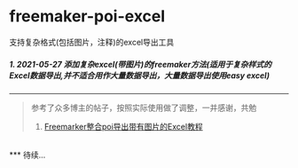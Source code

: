# freemaker-poi-excel
支持复杂格式(包括图片，注释)的excel导出工具

##### 1. 2021-05-27 添加复杂excel(带图片)的freemaker方法(适用于复杂样式的Excel数据导出,并不适合用作大量数据导出，大量数据导出使用easy excel)


---
> 参考了众多博主的帖子，按照实际使用做了调整，一并感谢，共勉
> 1. [Freemarker整合poi导出带有图片的Excel教程](https://blog.csdn.net/x541211190/article/details/105675771)
<br>
***
待续...
